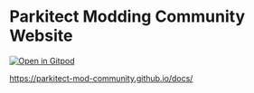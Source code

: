 # Parkitect Modding Community Website

[![Open in Gitpod](https://gitpod.io/button/open-in-gitpod.svg)](https://gitpod.io#https://github.com/parkitect-mod-community/docs)	

https://parkitect-mod-community.github.io/docs/
